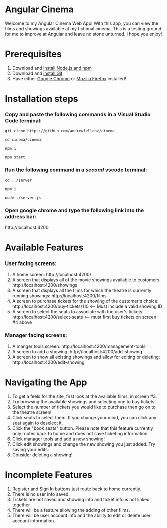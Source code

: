 # Angular Cinema

Welcome to my Angular Cinema Web App! With this app, you can view the films and showings available at my fictional cinema. This is a testing ground for me to improve at Angular and leave no stone unturned. I hope you enjoy!

# Prerequisites

1. Download and [install Node.js and npm](https://nodejs.org/en/download/)
2. Download and [install Git](https://git-scm.com/downloads)
3. Have either [Google Chrome](https://www.google.com/chrome/) or [Mozilla Firefox](https://www.mozilla.org/en-US/firefox/download/thanks/) installed!

# Installation steps

### Copy and paste the following commands in a Visual Studio Code terminal:

```
git clone https://github.com/andrewfellenz/cinema
```

```
cd cinema/cinema
```

```
npm i
```

```
npm start
```

### Run the following command in a _second_ vscode terminal:

```
cd ../server
```

```
npm i
```

```
node ./server.js
```

### Open google chrome and type the following link into the address bar:

http://localhost:4200

# Available Features

### User facing screens:

1. A home screen: http://localhost:4200/
2. A screen that displays all of the movie showings available to customers: http://localhost:4200/showings
3. A screen that displays all the films for which the theatre is currently running showings: http://localhost:4200/films
4. A screen to purchase tickets for the showing of the customer's choice: http://localhost:4200/buy-tickets/110 <-- Must include a valid showing ID
5. A screen to select the seats to associate with the user's tickets: http://localhost:4200/select-seats <-- must first buy tickets on screen #4 above

### Manager facing screens:

1. A manger tools screen: http://localhost:4200/management-tools
2. A screen to add a showing: http://localhost:4200/add-showing
3. A screen to show all existing showings and allow for editing or deleting: http://localhost:4200/edit-showing

# Navigating the App

1. To get a feels for the site, first look at the available films, in screen #3.
2. Try browsing the available showings and selecting one to buy tickets!
3. Select the number of tickets you would like to purchase then go on to the theatre screen!
4. Click seats to select them. If you change your mind, you can click any seat again to deselect it.
5. Click the "book seats" button. Please note that this feature currently only routes back to home and does not save ticketing information.
6. Click manager tools and add a new showing!
7. Click edit showings and change the new showing you just added. Try saving your edits.
8. Consider deleting a showing!

# Incomplete Features

1. Register and Sign In buttons just route back to home currently.
2. There is no user info saved.
3. Tickets are not saved and showing info and ticket info is not linked together.
4. There will be a feature allowing the adding of other films.
5. There will be user account info and the ability to edit or delete user account information.
